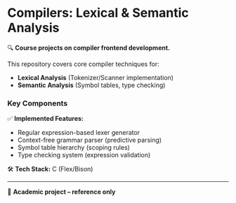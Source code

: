# Compilers: Lexical & Semantic Analysis  

🔍 **Course projects on compiler frontend development.**  

This repository covers core compiler techniques for:  
- **Lexical Analysis** (Tokenizer/Scanner implementation)  
- **Semantic Analysis** (Symbol tables, type checking)  

### Key Components  
✅ **Implemented Features:**  
- Regular expression-based lexer generator  
- Context-free grammar parser (predictive parsing)  
- Symbol table hierarchy (scoping rules)  
- Type checking system (expression validation)  

🛠️ **Tech Stack:** C (Flex/Bison)  

---  
📌 **Academic project – reference only** 
